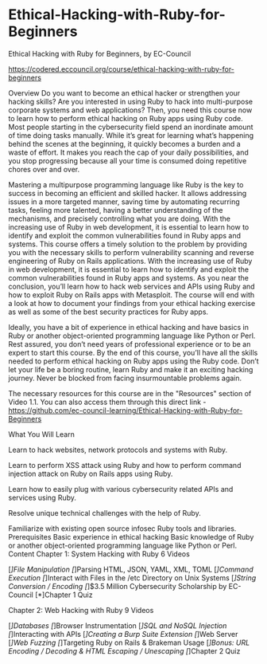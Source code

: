 # Ethical-Hacking-with-Ruby-for-Beginners
Ethical Hacking with Ruby for Beginners, by EC-Council


https://codered.eccouncil.org/course/ethical-hacking-with-ruby-for-beginners

Overview
Do you want to become an ethical hacker or strengthen your hacking skills? Are you interested in using Ruby to hack into multi-purpose corporate systems and web applications? Then, you need this course now to learn how to perform ethical hacking on Ruby apps using Ruby code. Most people starting in the cybersecurity field spend an inordinate amount of time doing tasks manually. While it’s great for learning what’s happening behind the scenes at the beginning, it quickly becomes a burden and a waste of effort. It makes you reach the cap of your daily possibilities, and you stop progressing because all your time is consumed doing repetitive chores over and over.

Mastering a multipurpose programming language like Ruby is the key to success in becoming an efficient and skilled hacker. It allows addressing issues in a more targeted manner, saving time by automating recurring tasks, feeling more talented, having a better understanding of the mechanisms, and precisely controlling what you are doing. With the increasing use of Ruby in web development, it is essential to learn how to identify and exploit the common vulnerabilities found in Ruby apps and systems. This course offers a timely solution to the problem by providing you with the necessary skills to perform vulnerability scanning and reverse engineering of Ruby on Rails applications. With the increasing use of Ruby in web development, it is essential to learn how to identify and exploit the common vulnerabilities found in Ruby apps and systems. As you near the conclusion, you’ll learn how to hack web services and APIs using Ruby and how to exploit Ruby on Rails apps with Metasploit. The course will end with a look at how to document your findings from your ethical hacking exercise as well as some of the best security practices for Ruby apps.

Ideally, you have a bit of experience in ethical hacking and have basics in Ruby or another object-oriented programming language like Python or Perl. Rest assured, you don’t need years of professional experience or to be an expert to start this course. By the end of this course, you’ll have all the skills needed to perform ethical hacking on Ruby apps using the Ruby code. Don’t let your life be a boring routine, learn Ruby and make it an exciting hacking journey. Never be blocked from facing insurmountable problems again.

The necessary resources for this course are in the "Resources" section of Video 1.1. You can also access them through this direct link - https://github.com/ec-council-learning/Ethical-Hacking-with-Ruby-for-Beginners


What You Will Learn

Learn to hack websites, network protocols and systems with Ruby.

Learn to perform XSS attack using Ruby and how to perform command injection attack on Ruby on Rails apps using Ruby.

Learn how to easily plug with various cybersecurity related APIs and services using Ruby.

Resolve unique technical challenges with the help of Ruby.

Familiarize with existing open source infosec Ruby tools and libraries.
Prerequisites
Basic experience in ethical hacking
Basic knowledge of Ruby or another object-oriented programming language like Python or Perl.
Content
Chapter 1: System Hacking with Ruby
6 Videos

[*]File Manipulation
[*]Parsing HTML, JSON, YAML, XML, TOML
[*]Command Execution
[*]Interact with Files in the /etc Directory on Unix Systems
[*]String Conversion / Encoding
[*]$3.5 Million Cybersecurity Scholarship by EC-Council
[*]Chapter 1 Quiz


Chapter 2: Web Hacking with Ruby
9 Videos

[*]Databases
[*]Browser Instrumentation
[*]SQL and NoSQL Injection
[*]Interacting with APIs
[*]Creating a Burp Suite Extension
[*]Web Server
[*]Web Fuzzing
[*]Targeting Ruby on Rails & Brakeman Usage
[*]Bonus: URL Encoding / Decoding & HTML Escaping / Unescaping
[*]Chapter 2 Quiz

